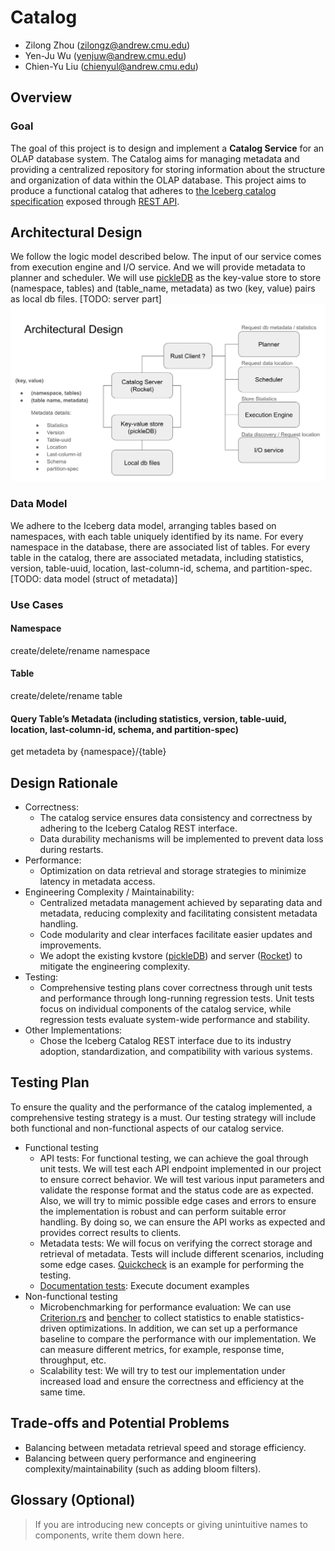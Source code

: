 # Catalog

* Zilong Zhou (zilongz@andrew.cmu.edu)
* Yen-Ju Wu (yenjuw@andrew.cmu.edu)
* Chien-Yu Liu (chienyul@andrew.cmu.edu)

## Overview
### Goal
The goal of this project is to design and implement a **Catalog Service** for an OLAP database system. The Catalog aims for managing metadata and providing a centralized repository for storing information about the structure and organization of data within the OLAP database. This project aims to produce a functional catalog that adheres to [the Iceberg catalog specification](https://iceberg.apache.org/spec/) exposed through [REST API](https://github.com/apache/iceberg/blob/main/open-api/rest-catalog-open-api.yaml).
## Architectural Design
We follow the logic model described below. The input of our service comes from execution engine and I/O service. And we will provide metadata to planner and scheduler. We will use [pickleDB](https://docs.rs/pickledb/latest/pickledb/) as the key-value store to store (namespace, tables) and (table_name, metadata) as two (key, value) pairs as local db files. [TODO: server part]
![system architecture](./assets/system-architecture.png)
### Data Model
We adhere to the Iceberg data model, arranging tables based on namespaces, with each table uniquely identified by its name.
For every namespace in the database, there are associated list of tables.
For every table in the catalog, there are associated metadata, including statistics, version, table-uuid, location, last-column-id, schema, and partition-spec.
[TODO: data model (struct of metadata)]

### Use Cases
#### Namespace
create/delete/rename namespace
#### Table
create/delete/rename table 
#### Query Table’s Metadata (including statistics, version, table-uuid, location, last-column-id, schema, and partition-spec)
get metadeta by {namespace}/{table}

## Design Rationale
* Correctness:
  * The catalog service ensures data consistency and correctness by adhering to the Iceberg Catalog REST interface.
  * Data durability mechanisms will be implemented to prevent data loss during restarts.
* Performance:
  * Optimization on data retrieval and storage strategies to minimize latency in metadata access.
* Engineering Complexity / Maintainability:
  * Centralized metadata management achieved by separating data and metadata, reducing complexity and facilitating consistent metadata handling.
  * Code modularity and clear interfaces facilitate easier updates and improvements.
  * We adopt the existing kvstore ([pickleDB](https://docs.rs/pickledb/latest/pickledb/)) and server ([Rocket](https://github.com/rwf2/Rocket)) to mitigate the engineering complexity.
* Testing:
  * Comprehensive testing plans cover correctness through unit tests and performance through long-running regression tests. Unit tests focus on individual components of the catalog service, while regression tests evaluate system-wide performance and stability.
* Other Implementations:
  * Chose the Iceberg Catalog REST interface due to its industry adoption, standardization, and compatibility with various systems.

## Testing Plan
To ensure the quality and the performance of the catalog implemented, a comprehensive testing strategy is a must. Our testing strategy will include both functional and non-functional aspects of our catalog service. 

* Functional testing
  * API tests: For functional testing, we can achieve the goal through unit tests. We will test each API endpoint implemented in our project to ensure correct behavior. We will test various input parameters and validate the response format and the status code are as expected. Also, we will try to mimic possible edge cases and errors to ensure the implementation is robust and can perform suitable error handling. By doing so, we can ensure the API works as expected and provides correct results to clients. 
  * Metadata tests: We will focus on verifying the correct storage and retrieval of metadata. Tests will include different scenarios, including some edge cases. [Quickcheck](https://github.com/BurntSushi/quickcheck) is an example for performing the testing.
  * [Documentation tests](https://doc.rust-lang.org/rustdoc/write-documentation/documentation-tests.html#documentation-tests): Execute document examples 
* Non-functional testing
  * Microbenchmarking for performance evaluation: We can use [Criterion.rs](https://github.com/bheisler/criterion.rs?tab=readme-ov-file#features) and [bencher](https://github.com/bluss/bencher) to collect statistics to enable statistics-driven optimizations. In addition, we can set up a performance baseline to compare the performance with our implementation. We can measure different metrics, for example, response time, throughput, etc.  
  * Scalability test: We will try to test our implementation under increased load and ensure the correctness and efficiency at the same time.

## Trade-offs and Potential Problems
* Balancing between metadata retrieval speed and storage efficiency.
* Balancing between query performance and engineering complexity/maintainability (such as adding bloom filters).

## Glossary (Optional)
>If you are introducing new concepts or giving unintuitive names to components, write them down here.
